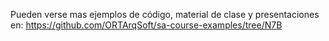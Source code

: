 Pueden verse mas ejemplos de código, material de clase y presentaciones en:
https://github.com/ORTArqSoft/sa-course-examples/tree/N7B
